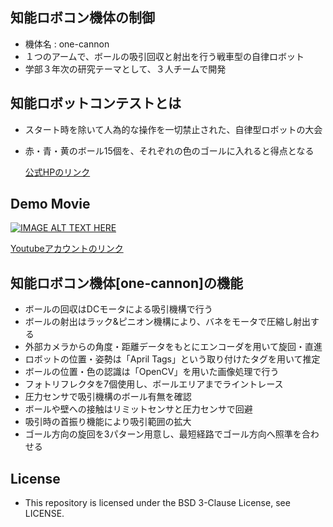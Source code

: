 ## 知能ロボコン機体の制御
* 機体名 : one-cannon
* １つのアームで、ボールの吸引回収と射出を行う戦車型の自律ロボット
* 学部３年次の研究テーマとして、３人チームで開発

## 知能ロボットコンテストとは
* スタート時を除いて人為的な操作を一切禁止された、自律型ロボットの大会   
* 赤・青・黄のボール15個を、それぞれの色のゴールに入れると得点となる   

    [公式HPのリンク](http://www.inrof.org/irc/)      　  

## Demo Movie
[![IMAGE ALT TEXT HERE](http://img.youtube.com/vi/bEosERW4-E4/0.jpg)](http://www.youtube.com/watch?v=bEosERW4-E4)

   [Youtubeアカウントのリンク](https://www.youtube.com/channel/UC2I3qbTQnZT58ISES_YTEEw?view_as=subscriber)

## 知能ロボコン機体[one-cannon]の機能
* ボールの回収はDCモータによる吸引機構で行う
* ボールの射出はラック&ピニオン機構により、バネをモータで圧縮し射出する
* 外部カメラからの角度・距離データをもとにエンコーダを用いて旋回・直進
* ロボットの位置・姿勢は「April Tags」という取り付けたタグを用いて推定
* ボールの位置・色の認識は「OpenCV」を用いた画像処理で行う
* フォトリフレクタを7個使用し、ボールエリアまでライントレース
* 圧力センサで吸引機構のボール有無を確認
* ボールや壁への接触はリミットセンサと圧力センサで回避
* 吸引時の首振り機能により吸引範囲の拡大
* ゴール方向の旋回を3パターン用意し、最短経路でゴール方向へ照準を合わせる

## License
* This repository is licensed under the BSD 3-Clause License, see LICENSE.


